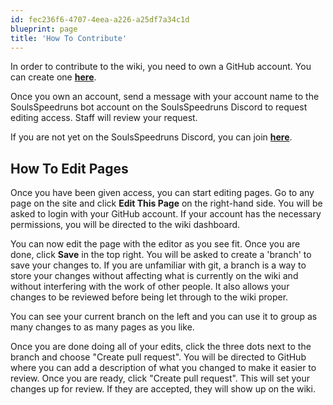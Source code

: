 ```yaml
---
id: fec236f6-4707-4eea-a226-a25df7a34c1d
blueprint: page
title: 'How To Contribute'
---
```

In order to contribute to the wiki, you need to own a GitHub account. You can create one [**here**](https://github.com/signup).

Once you own an account, send a message with your account name to the SoulsSpeedruns bot account on the SoulsSpeedruns Discord to request editing access. Staff will review your request.

If you are not yet on the SoulsSpeedruns Discord, you can join [**here**](https://discord.soulsspeedruns.com).

## How To Edit Pages

Once you have been given access, you can start editing pages. Go to any page on the site and click **Edit This Page** on the right-hand side. You will be asked to login with your GitHub account. If your account has the necessary permissions, you will be directed to the wiki dashboard.

You can now edit the page with the editor as you see fit. Once you are done, click **Save** in the top right. You will be asked to create a 'branch' to save your changes to. If you are unfamiliar with git, a branch is a way to store your changes without affecting what is currently on the wiki and without interfering with the work of other people. It also allows your changes to be reviewed before being let through to the wiki proper.

You can see your current branch on the left and you can use it to group as many changes to as many pages as you like.

Once you are done doing all of your edits, click the three dots next to the branch and choose "Create pull request". You will be directed to GitHub where you can add a description of what you changed to make it easier to review. Once you are ready, click "Create pull request". This will set your changes up for review. If they are accepted, they will show up on the wiki.
